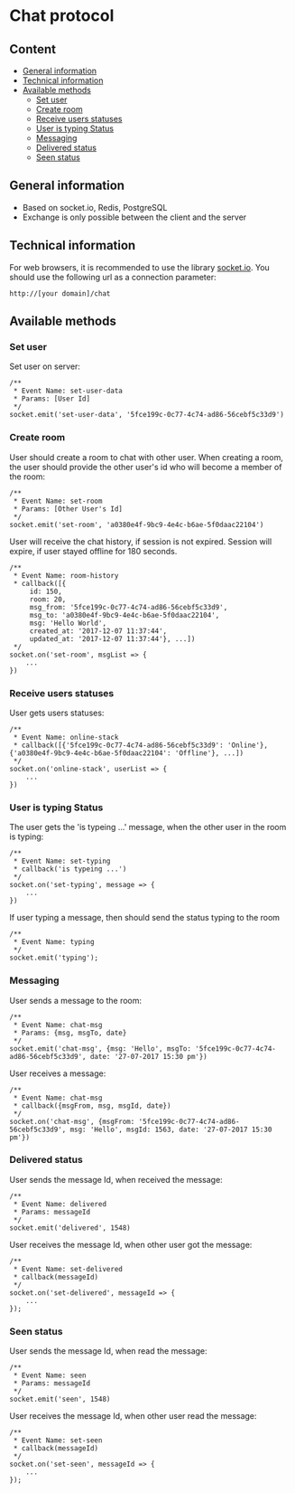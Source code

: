 # Chat protocol


## Content

  * [General information](#General-information)
  * [Technical information](#Technical-information)
  * [Available methods](#Available-methods)
    * [Set user](#Set-user)
    * [Create room](#Create-room)
    * [Receive users statuses](#Receive-users-statuses)
    * [User is typing Status](#User-is-typing-Status)
    * [Messaging](#Messaging)
    * [Delivered status](#Delivered-status)
    * [Seen status](#Seen-status)

## General information

  * Based on socket.io, Redis, PostgreSQL
  * Exchange is only possible between the client and the server

## Technical information

For web browsers, it is recommended to use the library [socket.io](https://cdnjs.cloudflare.com/ajax/libs/socket.io/2.0.4/socket.io.js). 
You should use the following url as a connection parameter:

    http://[your domain]/chat

## Available methods

### Set user

Set user on server:

    /**
     * Event Name: set-user-data
     * Params: [User Id]
     */
    socket.emit('set-user-data', '5fce199c-0c77-4c74-ad86-56cebf5c33d9')

### Create room

User should create a room to chat with other user. When creating a room, the user
should provide the other user's id who will become a member of the room:

    /**
     * Event Name: set-room
     * Params: [Other User's Id]
     */
    socket.emit('set-room', 'a0380e4f-9bc9-4e4c-b6ae-5f0daac22104')
    
User will receive the chat history, if session is not expired.
Session will expire, if user stayed offline for 180 seconds.
    
    /**
     * Event Name: room-history
     * callback([{
         id: 150, 
         room: 20, 
         msg_from: '5fce199c-0c77-4c74-ad86-56cebf5c33d9', 
         msg_to: 'a0380e4f-9bc9-4e4c-b6ae-5f0daac22104',
         msg: 'Hello World',
         created_at: '2017-12-07 11:37:44',
         updated_at: '2017-12-07 11:37:44'}, ...])
     */
    socket.on('set-room', msgList => {
        ...
    })
    
### Receive users statuses

User gets users statuses:

    /**
     * Event Name: online-stack
     * callback([{'5fce199c-0c77-4c74-ad86-56cebf5c33d9': 'Online'}, {'a0380e4f-9bc9-4e4c-b6ae-5f0daac22104': 'Offline'}, ...])
     */
    socket.on('online-stack', userList => {
        ...
    })
    
### User is typing Status

The user gets the 'is typeing ...' message, when the other user in the room is typing:

    /**
     * Event Name: set-typing
     * callback('is typeing ...')
     */
    socket.on('set-typing', message => {
        ...
    })
    
If user typing a message, then should send the status typing to the room 

    /**
     * Event Name: typing
     */
    socket.emit('typing');
    
### Messaging

User sends a message to the room:

    /**
     * Event Name: chat-msg
     * Params: {msg, msgTo, date}
     */
    socket.emit('chat-msg', {msg: 'Hello', msgTo: '5fce199c-0c77-4c74-ad86-56cebf5c33d9', date: '27-07-2017 15:30 pm'})
    
User receives a message:

    /**
     * Event Name: chat-msg
     * callback({msgFrom, msg, msgId, date})
     */
    socket.on('chat-msg', {msgFrom: '5fce199c-0c77-4c74-ad86-56cebf5c33d9', msg: 'Hello', msgId: 1563, date: '27-07-2017 15:30 pm'})
    
### Delivered status

User sends the message Id, when received the message:

    /**
     * Event Name: delivered
     * Params: messageId
     */
    socket.emit('delivered', 1548)
    
User receives the message Id, when other user got the message:

    /**
     * Event Name: set-delivered
     * callback(messageId)
     */
    socket.on('set-delivered', messageId => {
        ...
    });
    
### Seen status

User sends the message Id, when read the message:

    /**
     * Event Name: seen
     * Params: messageId
     */
    socket.emit('seen', 1548)
    
User receives the message Id, when other user read the message:

    /**
     * Event Name: set-seen
     * callback(messageId)
     */
    socket.on('set-seen', messageId => {
        ...
    });